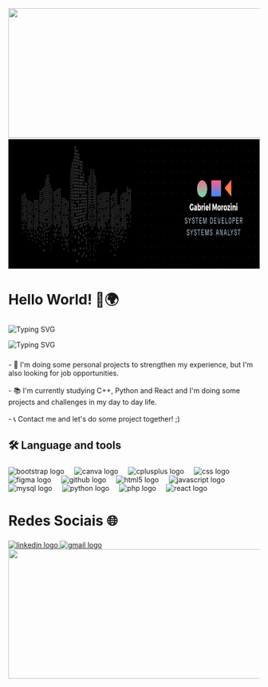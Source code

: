   <img height="260" width="1000" src="https://capsule-render.vercel.app/api?type=waving&height=150&color=039dfc&textBg=false&reversal=false">
  
<div align="center">
  <img height="260" src="wallpaper.png"  />
</div>

###

<h1 align="left">Hello World! 👋🌍</h1>

###

![Typing SVG](https://readme-typing-svg.demolab.com?font=Bitcount&weight=300&size=30&duration=2000&pause=1000&color=2AD256&width=1300&height=80&lines=Hello+World!;I'm+Gabriel+Morozini%2C+But+you+can+call+me+Morozini+or+G3;I+have+a+degree+in+Computer+Technician+for+the+Internet;I+am+studying+Applied+and+Computational+Mathematics+and+Systems+Analysis+and+Development;If+you+want%2C+contact+me!)

![Typing SVG](https://readme-typing-svg.demolab.com?font=Bitcount&weight=300&size=19&duration=700&pause=700&center=true&multiline=true&repeat=false&width=600&height=340&lines=%E2%A0%80%E2%A0%80%E2%A0%80%E2%A0%80%E2%A0%80%E2%A0%80%E2%A0%80%E2%A0%80%E2%A0%80%E2%A0%80%E2%A0%80%E2%A0%80%E2%A0%80%E2%A0%80%E2%A2%A0%E2%A0%92%E2%A2%A6%E2%A1%80%E2%A0%80%E2%A0%80%E2%A0%80%E2%A0%80%E2%A0%80%E2%A0%80;%E2%A0%80%E2%A0%80%E2%A0%80%E2%A0%80%E2%A0%80%E2%A0%80%E2%A0%80%E2%A0%80%E2%A0%80%E2%A0%80%E2%A0%80%E2%A0%80%E2%A0%80%E2%A2%80%E2%A0%86%E2%A0%80%E2%A3%BF%E2%A1%87%E2%A0%80%E2%A0%80%E2%A0%80%E2%A0%80%E2%A0%80%E2%A0%80;%E2%A0%80%E2%A0%80%E2%A0%80%E2%A0%80%E2%A0%80%E2%A0%80%E2%A0%80%E2%A0%80%E2%A0%80%E2%A0%80%E2%A0%80%E2%A0%80%E2%A2%80%E2%A0%9E%E2%A2%89%E2%A3%BD%E2%A1%BF%E2%A0%80%E2%A0%80%E2%A0%80%E2%A0%80%E2%A0%80%E2%A0%80%E2%A0%80;%E2%A0%80%E2%A0%80%E2%A0%80%E2%A0%80%E2%A0%80%E2%A0%80%E2%A0%80%E2%A0%80%E2%A0%80%E2%A0%80%E2%A0%80%E2%A1%A0%E2%A0%8B%E2%A2%90%E2%A3%BE%E2%A3%B7%E2%A0%81%E2%A0%80%E2%A0%80%E2%A0%80%E2%A0%80%E2%A0%80%E2%A0%80%E2%A0%80;%E2%A0%80%E2%A0%80%E2%A0%80%E2%A0%80%E2%A0%80%E2%A0%80%E2%A0%80%E2%A0%80%E2%A0%80%E2%A0%80%E2%A3%B0%E2%A0%A1%E2%A0%A4%E2%A3%AE%E2%A3%BF%E2%A3%B5%E2%A0%86%E2%A0%A0%E2%A0%A4%E2%A3%80%E2%A3%80%E2%A1%80%E2%A0%80%E2%A0%80;%E2%A0%80%E2%A0%80%E2%A0%80%E2%A0%80%E2%A0%80%E2%A0%80%E2%A0%80%E2%A0%80%E2%A0%80%E2%A1%B0%E2%A0%8F%E2%A0%80%E2%A0%90%E2%A2%BE%E2%A3%BD%E2%A3%9B%E2%A0%9F%E2%A0%9A%E2%A0%9B%E2%A0%93%E2%A0%92%E2%A0%88%E2%A0%B1%E2%A1%84;%E2%A0%80%E2%A3%80%E2%A3%80%E2%A3%A4%E2%A3%80%E2%A3%A4%E2%A3%84%E2%A0%A0%E2%A1%9C%E2%A0%83%E2%A0%80%E2%A2%80%E2%A3%80%E2%A3%BC%E2%A3%BF%E2%A3%BF%E2%A0%BF%E2%A2%A6%E2%A3%B6%E2%A3%B6%E2%A3%A6%E2%A3%BF%E2%A3%BF%E2%A1%9F;%E2%A3%BE%E2%A3%BF%E2%A3%BF%E2%A0%BB%E2%A2%BF%E2%A3%BF%E2%A1%87%E2%A0%80%E2%A2%AB%E2%A3%A3%E2%A1%B1%E2%A3%BE%E2%A1%BF%E2%A3%BF%E2%A3%BF%E2%A3%BF%E2%A3%86%E2%A3%84%E2%A2%80%E2%A2%89%E2%A1%89%E2%A3%A9%E2%A3%BF%E2%A0%80;%E2%A2%BB%E2%A2%BB%E2%A1%BF%E2%A1%8E%E2%A0%80%E2%A0%80%E2%A2%87%E2%A3%80%E2%A3%AC%E2%A3%B7%E2%A0%89%E2%A0%99%E2%A0%89%E2%A0%99%E2%A3%BB%E2%A3%BF%E2%A0%99%E2%A0%93%E2%A0%9B%E2%A0%BF%E2%A3%BF%E2%A3%BF%E2%A0%9F%E2%A0%80;%E2%A2%B8%E2%A3%84%E2%A0%88%E2%A2%A7%E2%A0%80%E2%A0%80%E2%A0%B8%E2%A1%80%E2%A2%80%E2%A3%BF%E2%A3%A4%E2%A3%80%E2%A0%80%E2%A0%80%E2%A3%BA%E2%A1%9F%E2%A0%BF%E2%A3%B6%E2%A2%A6%E2%A3%A6%E2%A3%A4%E2%A1%BF%E2%A0%80%E2%A0%80;%E2%A0%80%E2%A2%BB%E2%A3%B7%E2%A3%BC%E2%A1%84%E2%A0%80%E2%A0%80%E2%A2%B1%E2%A3%BF%E2%A1%BF%E2%A0%BF%E2%A0%BE%E2%A0%B7%E2%A3%B6%E2%A3%BF%E2%A3%B7%E2%A3%A6%E2%A3%8C%E2%A2%89%E2%A3%BB%E2%A0%8F%E2%A0%81%E2%A0%80%E2%A0%80;%E2%A0%80%E2%A0%80%E2%A2%A7%E2%A3%BF%E2%A3%B7%E2%A1%A4%E2%A0%92%E2%A0%93%E2%A0%81%E2%A0%80%E2%A0%80%E2%A0%80%E2%A0%80%E2%A0%80%E2%A0%80%E2%A0%80%E2%A0%89%E2%A0%89%E2%A0%8B%E2%A0%81%E2%A0%80%E2%A0%80%E2%A0%80%E2%A0%80;%E2%A0%80%E2%A0%80%E2%A0%88%E2%A3%9A%E2%A1%BB%E2%A0%87%E2%A0%80%E2%A0%80%E2%A0%80%E2%A0%80%E2%A0%80%E2%A0%80%E2%A0%80%E2%A0%80%E2%A0%80%E2%A0%80%E2%A0%80%E2%A0%80%E2%A0%80%E2%A0%80%E2%A0%80%E2%A0%80%E2%A0%80%E2%A0%80)

###

<p align="left">- 🔭 I'm doing some personal projects to strengthen my experience, but I'm also looking for job opportunities.<br><br>- 📚 I'm currently studying C++, Python and React and I'm doing some projects and challenges in my day to day life.<br><br>- 📞 Contact me and let's do some project together! ;)</p>

###

<h2 align="left">🛠 Language and tools</h3>

###

<div align="left">
  <img src="https://cdn.jsdelivr.net/gh/devicons/devicon/icons/bootstrap/bootstrap-original-wordmark.svg" height="40" alt="bootstrap logo"  />
  <img width="12" />
  <img src="https://cdn.jsdelivr.net/gh/devicons/devicon/icons/canva/canva-original.svg" height="40" alt="canva logo"  />
  <img width="12" />
  <img src="https://cdn.jsdelivr.net/gh/devicons/devicon/icons/cplusplus/cplusplus-original.svg" height="40" alt="cplusplus logo"  />
  <img width="12" />
  <img src="https://cdn.jsdelivr.net/gh/devicons/devicon/icons/css3/css3-original.svg" height="40" alt="css logo"  />
  <img width="12" />
  <img src="https://cdn.jsdelivr.net/gh/devicons/devicon/icons/figma/figma-original.svg" height="40" alt="figma logo"  />
  <img width="12" />
  <img src="https://cdn.jsdelivr.net/gh/devicons/devicon/icons/github/github-original.svg" height="40" alt="github logo"  />
  <img width="12" />
  <img src="https://cdn.jsdelivr.net/gh/devicons/devicon/icons/html5/html5-original.svg" height="40" alt="html5 logo"  />
  <img width="12" />
  <img src="https://cdn.jsdelivr.net/gh/devicons/devicon/icons/javascript/javascript-plain.svg" height="40" alt="javascript logo"  />
  <img width="12" />
  <img src="https://cdn.jsdelivr.net/gh/devicons/devicon/icons/mysql/mysql-original-wordmark.svg" height="40" alt="mysql logo"  />
  <img width="12" />
  <img src="https://cdn.jsdelivr.net/gh/devicons/devicon/icons/python/python-original.svg" height="40" alt="python logo"  />
  <img width="12" />
  <img src="https://cdn.jsdelivr.net/gh/devicons/devicon/icons/php/php-original.svg" height="40" alt="php logo"  />
  <img width="12" />
  <img src="https://cdn.jsdelivr.net/gh/devicons/devicon/icons/react/react-original-wordmark.svg" height="40" alt="react logo"  />
</div>

###

<h1 align="left">Redes Sociais 🌐</h1>

###
<div align="left">
  <a href="https://www.linkedin.com/in/gabriel-morozini-2aa28b251/" target="_blank">
    <img src="https://img.shields.io/static/v1?message=LinkedIn&logo=linkedin&label=&color=0077B5&logoColor=white&labelColor=&style=flat" height="25" alt="linkedin logo"  />
  </a>
  <a href="https://mail.google.com/mail/u/0/?pli=1#search/gabriel.morozini.ti%40gmail.com" target="_blank">
    <img src="https://img.shields.io/static/v1?message=Gmail&logo=gmail&label=&color=D14836&logoColor=white&labelColor=&style=flat" height="25" alt="gmail logo"  />
  </a>
</div>


  <img height="260" width="1000" src="https://capsule-render.vercel.app/api?type=waving&height=150&color=039dfc&textBg=false&reversal=false&section=footer">
